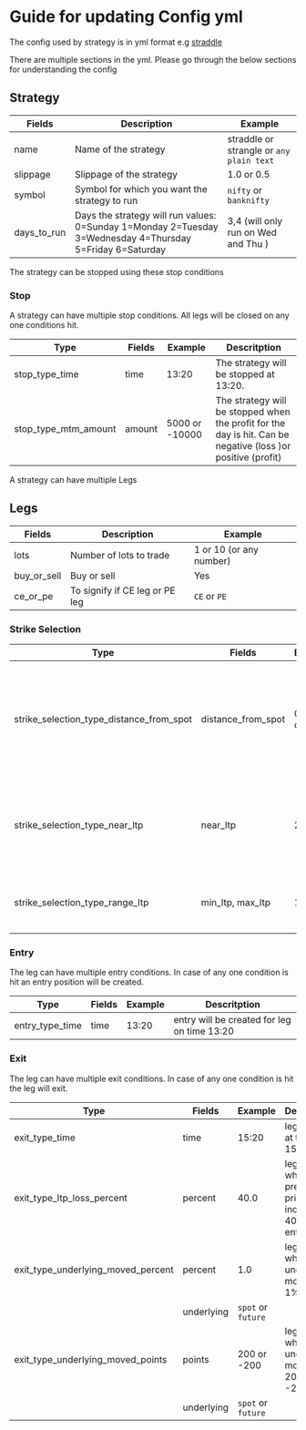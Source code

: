 # **Guide for updating Config yml**

The config used by strategy is in yml format e.g [straddle](./straddle.yml)

There are multiple sections in the yml. Please go through the below sections for understanding the config

## Strategy

| Fields | Description| Example |
| ------ | --------------| ---------------|
| name  | Name of the strategy | straddle or strangle or `any plain text` |
| slippage | Slippage of the strategy | 1.0 or 0.5 |
| symbol | Symbol for which you want the strategy to run |  `nifty` or `banknifty` |
| days_to_run | Days the strategy will run values: 0=Sunday 1=Monday 2=Tuesday 3=Wednesday 4=Thursday 5=Friday 6=Saturday | 3,4 (will only run on Wed and Thu )

The strategy can be stopped using these stop conditions

### Stop

A strategy can have multiple stop conditions. All legs will be closed on any one conditions hit.

| Type | Fields | Example | Descritption |
| ----- | ----------- | ----------- | ------------ |
| stop_type_time | time | 13:20 | The strategy will be stopped at 13:20. |
| stop_type_mtm_amount | amount | 5000 or -10000 | The strategy will be stopped when the profit for the day is hit. Can be negative (loss )or positive (profit)|

A strategy can have multiple Legs

## Legs

| Fields | Description| Example |
| ------ | --------------| ---------------|
| lots  | Number of lots to trade | 1 or 10 (or any number) |
| buy_or_sell | Buy or sell  | Yes | `buy` or `sell`|
| ce_or_pe | To signify if CE leg or PE leg  | `CE` or `PE` |

### Strike Selection

| Type | Fields | Example | Descritption |
| ----- | ----------- | ----------- | ------------ |
| strike_selection_type_distance_from_spot | distance_from_spot | 0 or 200 or 150 | Please make sure for nifty it should be in multiple of 50 and for banknifty multiple of 100. Note 0 signifies ATM |
| strike_selection_type_near_ltp | near_ltp | 25 | strategy will find next strike available whose premium is less than 25)|
| strike_selection_type_range_ltp | min_ltp, max_ltp | 10, 15 | strike with premium between (10, 15) will be selected |

### Entry

The leg can have multiple entry conditions. In case of any one condition is hit an entry position will be created.

| Type | Fields | Example | Descritption |
| ----- | ----------- | ----------- | ------------ |
| entry_type_time | time | 13:20 | entry will be created for leg on time 13:20 |

### Exit

The leg can have multiple exit conditions. In case of any one condition is hit the leg will exit.

| Type | Fields | Example | Descritption |
| ----- | ----------- | ----------- | ------------ |
| exit_type_time | time | 15:20 | leg will exit at time 15:20 |
| exit_type_ltp_loss_percent | percent | 40.0 | leg will exit when premium price will increase by 40% from entry price |
| exit_type_underlying_moved_percent | percent | 1.0 | leg will exit when underlying moves by 1% |
|  | underlying | `spot` or `future` |  |
| exit_type_underlying_moved_points | points | 200 or -200 | leg will exit when underlying moves by 200 or -200 |
|  | underlying | `spot` or `future` |  |
